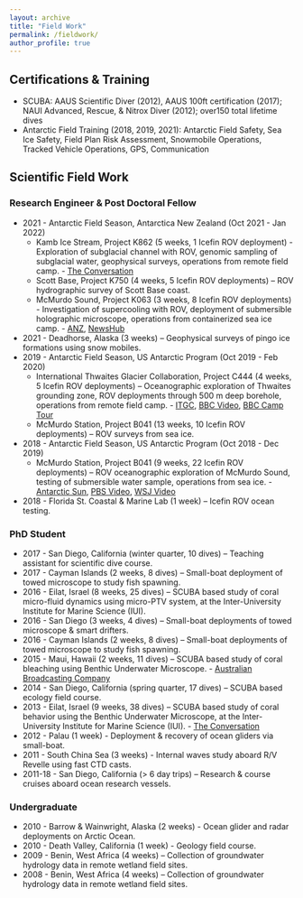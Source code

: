```yaml
---
layout: archive
title: "Field Work"
permalink: /fieldwork/
author_profile: true
---
```


## Certifications & Training
* SCUBA: AAUS Scientific Diver (2012), AAUS 100ft certification (2017); NAUI Advanced, Rescue, & Nitrox Diver (2012); over150 total lifetime dives
* Antarctic Field Training (2018, 2019, 2021): Antarctic Field Safety, Sea Ice Safety, Field Plan Risk Assessment, Snowmobile Operations, Tracked Vehicle Operations, GPS, Communication

## Scientific Field Work

### Research Engineer & Post Doctoral Fellow
* 2021 - Antarctic Field Season, Antarctica New Zealand (Oct 2021 - Jan 2022)
	* Kamb Ice Stream, Project K862 (5 weeks, 1 Icefin ROV deployment) - Exploration of subglacial channel with ROV, genomic sampling of subglacial water, geophysical surveys, operations from remote field camp. - [The Conversation](https://theconversation.com/exploring-antarcticas-hidden-under-ice-rivers-and-their-role-in-future-sea-level-rise-176456)
	* Scott Base, Project K750 (4 weeks, 5 Icefin ROV deployments) – ROV hydrographic survey of Scott Base coast.
	* McMurdo Sound, Project K063 (3 weeks, 8 Icefin ROV deployments) - Investigation of supercooling with ROV, deployment of submersible holographic microscope, operations from containerized sea ice camp. - [ANZ](https://www.antarcticanz.govt.nz/media/news/the-hippest-supercool-science-on-earth), [NewsHub](https://www.newshub.co.nz/home/technology/2022/01/kiwi-led-antarctic-hipsmi-project-hoped-to-help-with-climate-change-understanding.html)
* 2021 - Deadhorse, Alaska (3 weeks) – Geophysical surveys of pingo ice formations using snow mobiles. 
* 2019 - Antarctic Field Season, US Antarctic Program (Oct 2019 - Feb 2020)
	* International Thwaites Glacier Collaboration, Project C444 (4 weeks, 5 Icefin ROV deployments) – Oceanographic exploration of Thwaites grounding zone, ROV deployments through 500 m deep borehole, operations from remote field camp. - [ITGC](https://thwaitesglacier.org/projects/melt), [BBC Video](https://www.youtube.com/watch?v=f0AWsJ0cmLE), [BBC Camp Tour](https://www.bbc.com/news/av/science-environment-51333191)
	* McMurdo Station, Project B041 (13 weeks, 10 Icefin ROV deployments) – ROV surveys from sea ice.
* 2018 - Antarctic Field Season, US Antarctic Program (Oct 2018 - Dec 2019)
	* McMurdo Station, Project B041 (9 weeks, 22 Icefin ROV deployments) – ROV oceanographic exploration of McMurdo Sound, testing of submersible water sample, operations from sea ice. - [Antarctic Sun](https://antarcticsun.usap.gov/science/4396/), [PBS Video](https://www.pbs.org/video/exploring-antarcticas-threatened-glaciers-with-a-robot-ovte2f/), [WSJ Video](https://www.youtube.com/watch?v=uXA0AkcrNoo)
* 2018 - Florida St. Coastal & Marine Lab (1 week) – Icefin ROV ocean testing.

### PhD Student
* 2017 - San Diego, California (winter quarter, 10 dives) – Teaching assistant for scientific dive course.
* 2017 - Cayman Islands (2 weeks, 8 dives) – Small-boat deployment of towed microscope to study fish spawning. 
* 2016 - Eilat, Israel (8 weeks, 25 dives) – SCUBA based study of coral micro-fluid dynamics using micro-PTV system, at the Inter-University Institute for Marine Science (IUI). 
* 2016 - San Diego (3 weeks, 4 dives) – Small-boat deployments of towed microscope & smart drifters.
* 2016 - Cayman Islands (2 weeks, 8 dives) – Small-boat deployments of towed microscope to study fish spawning. 
* 2015 - Maui, Hawaii (2 weeks, 11 dives) – SCUBA based study of coral bleaching using Benthic Underwater Microscope. - [Australian Broadcasting Company](https://www.abc.net.au/news/2015-11-27/global-reef-bleaching-leaving-behind-coral-graveyards/6972150)
* 2014 - San Diego, California (spring quarter, 17 dives) – SCUBA based ecology field course.
* 2013 - Eilat, Israel (9 weeks, 38 dives) – SCUBA based study of coral behavior using the Benthic Underwater Microscope, at the Inter-University Institute for Marine Science (IUI). - [The Conversation](https://theconversation.com/underwater-microscope-provides-new-views-of-ocean-floor-sea-creatures-in-their-natural-setting-62265)
* 2012 - Palau (1 week) - Deployment & recovery of ocean gliders via small-boat.
* 2011 - South China Sea (3 weeks) - Internal waves study aboard R/V Revelle using fast CTD casts.
* 2011-18 - San Diego, California (> 6 day trips) – Research & course cruises aboard ocean research vessels.

### Undergraduate
* 2010 - Barrow & Wainwright, Alaska (2 weeks) - Ocean glider and radar deployments on Arctic Ocean.
* 2010 - Death Valley, California (1 week) - Geology field course.
* 2009 - Benin, West Africa (4 weeks) – Collection of groundwater hydrology data in remote wetland field sites. 
* 2008 - Benin, West Africa (4 weeks) – Collection of groundwater hydrology data in remote wetland field sites.
